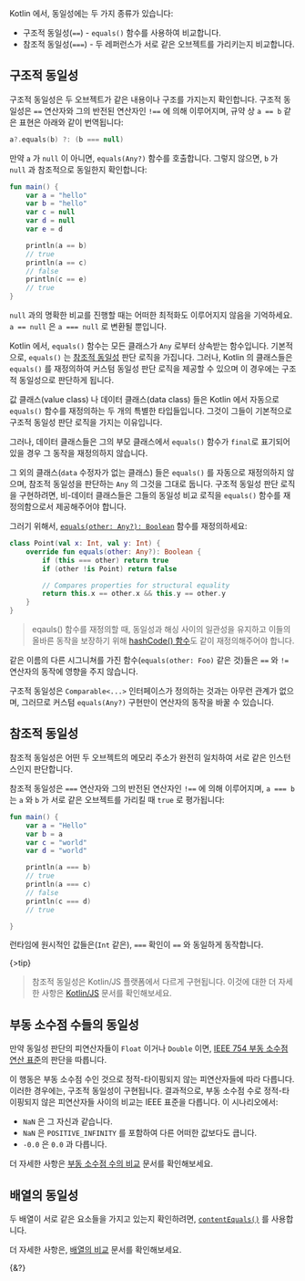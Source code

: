 Kotlin 에서, 동일성에는 두 가지 종류가 있습니다:

- 구조적 동일성(`==`) - `equals()` 함수를 사용하여 비교합니다.
- 참조적 동일성(`===`) - 두 레퍼런스가 서로 같은 오브젝트를 가리키는지 비교합니다.

## 구조적 동일성

구조적 동일성은 두 오브젝트가 같은 내용이나 구조를 가지는지 확인합니다.
구조적 동일성은 `==` 연산자와 그의 반전된 연산자인 `!==` 에 의해 이루어지며, 규약 상 `a == b` 같은 표현은 아래와 같이 번역됩니다:
```kotlin
a?.equals(b) ?: (b === null)
```

만약 `a` 가 `null` 이 아니면, `equals(Any?)` 함수를 호출합니다. 그렇지 않으면, `b` 가 `null` 과 참조적으로 동일한지 확인합니다:

```kotlin
fun main() {
    var a = "hello"
    var b = "hello"
    var c = null
    var d = null
    var e = d

    println(a == b)
    // true
    println(a == c)
    // false
    println(c == e)
    // true
}
```

`null` 과의 명확한 비교를 진행할 때는 어떠한 최적화도 이루어지지 않음을 기억하세요. `a == null` 은 `a === null` 로 변환될 뿐입니다.

Kotlin 에서, `equals()` 함수는 모든 클래스가 `Any` 로부터 상속받는 함수입니다. 기본적으로, `equals()` 는 [참조적 동일성](/docs/equality.md#참조적-동일성) 판단 로직을 가집니다.
그러나, Kotlin 의 클래스들은 `equals()` 를 재정의하여 커스텀 동일성 판단 로직을 제공할 수 있으며 이 경우에는 구조적 동일성으로 판단하게 됩니다.

값 클래스(value class) 나 데이터 클래스(data class) 들은 Kotlin 에서 자동으로 `equals()` 함수를 재정의하는 두 개의 특별한 타입들입니다.
그것이 그들이 기본적으로 구조적 동일성 판단 로직을 가지는 이유입니다.

그러나, 데이터 클래스들은 그의 부모 클래스에서 `equals()` 함수가 `final`로 표기되어있을 경우 그 동작을 재정의하지 않습니다.

그 외의 클래스(`data` 수정자가 없는 클래스) 들은 `equals()` 를 자동으로 재정의하지 않으며, 참조적 동일성을 판단하는 `Any` 의 그것을 그대로 둡니다.
구조적 동일성 판단 로직을 구현하려면, 비-데이터 클래스들은 그들의 동일성 비교 로직을 `equals()` 함수를 재정의함으로서 제공해주어야 합니다.

그러기 위해서, [`equals(other: Any?): Boolean`](https://kotlinlang.org/api/latest/jvm/stdlib/kotlin/-any/equals.html) 함수를 재정의하세요:

```kotlin
class Point(val x: Int, val y: Int) {
    override fun equals(other: Any?): Boolean {
        if (this === other) return true
        if (other !is Point) return false

        // Compares properties for structural equality
        return this.x == other.x && this.y == other.y
    }
}
```

> eqauls() 함수를 재정의할 때, 동일성과 해싱 사이의 일관성을 유지하고 이들의 올바른 동작을 보장하기 위해 [hashCode() 함수](https://kotlinlang.org/api/latest/jvm/stdlib/kotlin/-any/hash-code.html)도 같이 재정의해주어야 합니다.

같은 이름의 다른 시그니쳐를 가진 함수(`equals(other: Foo)` 같은 것)들은 `==` 와 `!=` 연산자의 동작에 영향을 주지 않습니다.

구조적 동일성은 `Comparable<...>` 인터페이스가 정의하는 것과는 아무런 관계가 없으며, 그러므로 커스텀 `equals(Any?)` 구현만이 연산자의 동작을 바꿀 수 있습니다.

## 참조적 동일성

참조적 동일성은 어떤 두 오브젝트의 메모리 주소가 완전히 일치하여 서로 같은 인스턴스인지 판단합니다.

참조적 동일성은 `===` 연산자와 그의 반전된 연산자인 `!==` 에 의해 이루어지며, `a === b` 는 `a` 와 `b` 가 서로 같은 오브젝트를 가리킬 때 `true` 로 평가됩니다:

```kotlin
fun main() {
    var a = "Hello"
    var b = a
    var c = "world"
    var d = "world"

    println(a === b)
    // true
    println(a === c)
    // false
    println(c === d)
    // true

}
```

런타임에 원시적인 값들은(`Int` 같은), `===` 확인이 `==` 와 동일하게 동작합니다.

{>tip}
> 참조적 동일성은 Kotlin/JS 플랫폼에서 다르게 구현됩니다. 이것에 대한 더 자세한 사항은 [Kotlin/JS](/docs/js-interop.md#equality) 문서를 확인해보세요.

## 부동 소수점 수들의 동일성

만약 동일성 판단의 피연산자들이 `Float` 이거나 `Double` 이면, [IEEE 754 부동 소수점 연산 표준](https://en.wikipedia.org/wiki/IEEE_754)의 판단을 따릅니다.

이 행동은 부동 소수점 수인 것으로 정적-타이핑되지 않는 피연산자들에 따라 다릅니다. 이러한 경우에는, 구조적 동일성이 구현됩니다.
결과적으로, 부동 소수점 수로 정적-타이핑되지 않은 피연산자들 사이의 비교는 IEEE 표준을 다릅니다. 이 시나리오에서:

- `NaN` 은 그 자신과 같습니다.
- `NaN` 은 `POSITIVE_INFINITY` 를 포함하여 다른 어떠한 값보다도 큽니다.
- `-0.0` 은 `0.0` 과 다릅니다.

더 자세한 사항은 [부동 소수점 수의 비교](/docs/numbers.md#floating-point-numbers-comparison) 문서를 확인해보세요.

## 배열의 동일성

두 배열이 서로 같은 요소들을 가지고 있는지 확인하려면, [`contentEquals()`](https://kotlinlang.org/api/latest/jvm/stdlib/kotlin.collections/content-equals.html) 를 사용합니다.

더 자세한 사항은, [배열의 비교](/docs/arrays.md#compare-arrays) 문서를 확인해보세요.

{&?}
